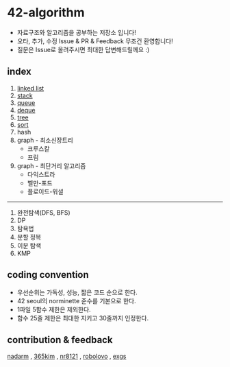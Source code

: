 # 42-algorithm

- 자료구조와 알고리즘을 공부하는 저장소 입니다!
- 오타, 추가, 수정 Issue & PR & Feedback 무조건 환영합니다!
- 질문은 Issue로 올려주시면 최대한 답변해드릴께요 :)

## index
1. [linked list](./linked_list)
1. [stack](./stack)
1. [queue](./queue)
1. [deque](./deque)
1. [tree](./tree)
1. [sort](./sort)
1. hash
1. graph - 최소신장트리
	- 크루스칼
	- 프림
1. graph - 최단거리 알고리즘
	- 다익스트라
	- 벨만-포드
	- 플로이드-워셜

-----------------------
1. 완전탐색(DFS, BFS)
1. DP
1. 탐욕법
1. 분할 정복
1. 이분 탐색
1. KMP


## coding convention
- 우선순위는 가독성, 성능, 짧은 코드 순으로 한다.
- 42 seoul의 norminette 준수를 기본으로 한다.
- 1파일 5함수 제한은 제외한다.
- 함수 25줄 제한은 최대한 지키고 30줄까지 인정한다.

## contribution & feedback
[nadarm](https://github.com/nadarm)
, [365kim](https://github.com/365kim)
, [nr8121](https://github.com/nr8121)
, [robolovo](https://github.com/robolovo)
, [exgs](https://github.com/exgs)
